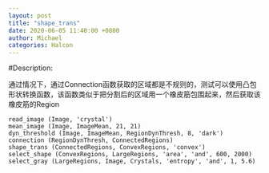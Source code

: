 ```yaml
---
layout: post
title: "shape_trans"
date: 2020-06-05 11:40:00 +0800
author: Michael
categories: Halcon
---
```


#Description:

通过情况下，通过Connection函数获取的区域都是不规则的，测试可以使用凸包形状转换函数，该函数类似于把分割后的区域用一个橡皮筋包围起来，然后获取该橡皮筋的Region

	read_image (Image, 'crystal')
	mean_image (Image, ImageMean, 21, 21)
	dyn_threshold (Image, ImageMean, RegionDynThresh, 8, 'dark')
	connection (RegionDynThresh, ConnectedRegions)
	shape_trans (ConnectedRegions, ConvexRegions, 'convex')
	select_shape (ConvexRegions, LargeRegions, 'area', 'and', 600, 2000)
	select_gray (LargeRegions, Image, Crystals, 'entropy', 'and', 1, 5.6)
